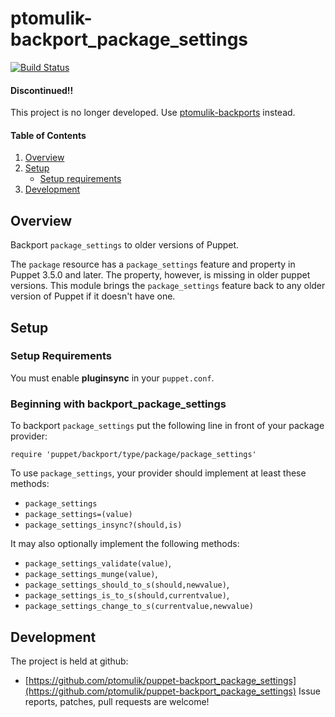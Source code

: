 # ptomulik-backport_package_settings

[![Build Status](https://travis-ci.org/ptomulik/puppet-backport_package_settings.png?branch=master)](https://travis-ci.org/ptomulik/puppet-backport_package_settings)

#### Discontinued!!

This project is no longer developed. Use
[ptomulik-backports](https://github.com/ptomulik/puppet-backports) instead.

#### Table of Contents

1. [Overview](#overview)
2. [Setup](#setup)
    * [Setup requirements](#setup-requirements)
3. [Development](#development)

## Overview

Backport `package_settings` to older versions of Puppet.

The `package` resource has a `package_settings` feature and property in Puppet
3.5.0 and later. The property, however, is missing in older puppet versions.
This module brings the `package_settings` feature back to any older version of
Puppet if it doesn't have one.

## Setup

### Setup Requirements

You must enable **pluginsync** in your `puppet.conf`.

### Beginning with backport_package_settings

To backport `package_settings` put the following line in front of your package
provider:

    require 'puppet/backport/type/package/package_settings'

To use `package_settings`, your provider should implement at least these
methods:

  - `package_settings`
  - `package_settings=(value)` 
  - `package_settings_insync?(should,is)` 

It may also optionally implement the following methods:

  - `package_settings_validate(value)`,
  - `package_settings_munge(value)`,
  - `package_settings_should_to_s(should,newvalue)`,
  - `package_settings_is_to_s(should,currentvalue)`,
  - `package_settings_change_to_s(currentvalue,newvalue)`

## Development
The project is held at github:
* [https://github.com/ptomulik/puppet-backport_package_settings](https://github.com/ptomulik/puppet-backport_package_settings)
Issue reports, patches, pull requests are welcome!
